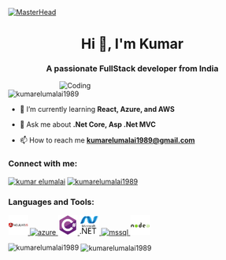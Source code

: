 [![MasterHead](https://geeks4learning.com/wp-content/uploads/2020/12/Product-Images-Software-Development-2.png)](https://kumarelumalai1989.io)
<h1 align="center">Hi 👋, I'm Kumar</h1>
<h3 align="center">A passionate FullStack developer from India</h3>
<img align="right" alt="Coding" width="400" src="https://cdn.dribbble.com/users/116207" />

<p align="left"> <img src="https://komarev.com/ghpvc/?username=kumarelumalai1989&label=Profile%20views&color=0e75b6&style=flat" alt="kumarelumalai1989" /> </p>

- 🌱 I’m currently learning **React, Azure, and AWS**

- 💬 Ask me about **.Net Core, Asp .Net MVC**

- 📫 How to reach me **kumarelumalai1989@gmail.com**

<h3 align="left">Connect with me:</h3>
<p align="left">
<a href="https://linkedin.com/in/kumar elumalai" target="blank"><img align="center" src="https://raw.githubusercontent.com/rahuldkjain/github-profile-readme-generator/master/src/images/icons/Social/linked-in-alt.svg" alt="kumar elumalai" height="30" width="40" /></a>
<a href="https://www.leetcode.com/kumarelumalai1989" target="blank"><img align="center" src="https://raw.githubusercontent.com/rahuldkjain/github-profile-readme-generator/master/src/images/icons/Social/leet-code.svg" alt="kumarelumalai1989" height="30" width="40" /></a>
</p>

<h3 align="left">Languages and Tools:</h3>
<p align="left"> <a href="https://angular.io" target="_blank" rel="noreferrer"> <img src="https://raw.githubusercontent.com/devicons/devicon/master/icons/angularjs/angularjs-original-wordmark.svg" alt="angularjs" width="40" height="40"/> </a> <a href="https://azure.microsoft.com/en-in/" target="_blank" rel="noreferrer"> <img src="https://www.vectorlogo.zone/logos/microsoft_azure/microsoft_azure-icon.svg" alt="azure" width="40" height="40"/> </a> <a href="https://www.w3schools.com/cs/" target="_blank" rel="noreferrer"> <img src="https://raw.githubusercontent.com/devicons/devicon/master/icons/csharp/csharp-original.svg" alt="csharp" width="40" height="40"/> </a> <a href="https://dotnet.microsoft.com/" target="_blank" rel="noreferrer"> <img src="https://raw.githubusercontent.com/devicons/devicon/master/icons/dot-net/dot-net-original-wordmark.svg" alt="dotnet" width="40" height="40"/> </a> <a href="https://www.microsoft.com/en-us/sql-server" target="_blank" rel="noreferrer"> <img src="https://www.svgrepo.com/show/303229/microsoft-sql-server-logo.svg" alt="mssql" width="40" height="40"/> </a> <a href="https://nodejs.org" target="_blank" rel="noreferrer"> <img src="https://raw.githubusercontent.com/devicons/devicon/master/icons/nodejs/nodejs-original-wordmark.svg" alt="nodejs" width="40" height="40"/> </a> </p>

<p><img align="left" src="https://github-readme-stats.vercel.app/api/top-langs?username=kumarelumalai1989&show_icons=true&locale=en&layout=compact" alt="kumarelumalai1989" /></p>

<p>&nbsp;<img align="center" src="https://github-readme-stats.vercel.app/api?username=kumarelumalai1989&show_icons=true&locale=en" alt="kumarelumalai1989" /></p>
